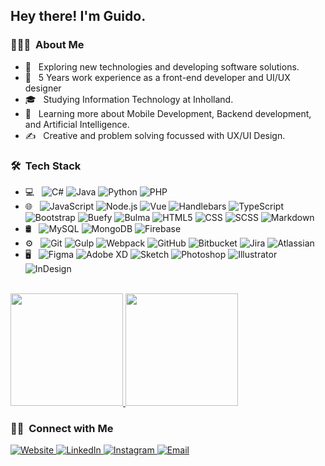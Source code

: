 <h2> Hey there! I'm Guido.</h2>

<h3> 👨🏻‍💻 &nbsp;About Me </h3>

- 🤔 &nbsp; Exploring new technologies and developing software solutions.
- 🔭 &nbsp; 5 Years work experience as a front-end developer and UI/UX designer
- 🎓 &nbsp; Studying Information Technology at Inholland.
- 🌱 &nbsp; Learning more about Mobile Development, Backend development, and Artificial Intelligence.
- ✍️ &nbsp; Creative and problem solving focussed with UX/UI Design.

<h3> 🛠 &nbsp;Tech Stack</h3>

- 💻 &nbsp;
  ![C#](https://img.shields.io/badge/-C%23-333333?style=flat&logo=Csharp&logoColor=00599C)
  ![Java](https://img.shields.io/badge/-Java-333333?style=flat&logo=Java&logoColor=007396)
  ![Python](https://img.shields.io/badge/-Python-333333?style=flat&logo=python)
  ![PHP](https://img.shields.io/badge/-PHP-333333?style=flat&logo=PHP)
- 🌐 &nbsp;
  ![JavaScript](https://img.shields.io/badge/-JavaScript-333333?style=flat&logo=javascript)
  ![Node.js](https://img.shields.io/badge/-Node.js-333333?style=flat&logo=node.js)
  ![Vue](https://img.shields.io/badge/-Vue-333333?style=flat&logo=vue.js)
  ![Handlebars](https://img.shields.io/badge/-Handlebars-333333?style=flat&logo=handlebars.js)
  ![TypeScript](https://img.shields.io/badge/-TypeScript-333333?style=flat&logo=typescript)
  ![Bootstrap](https://img.shields.io/badge/-Bootstrap-333333?style=flat&logo=bootstrap&logoColor=563D7C)
  ![Buefy](https://img.shields.io/badge/-Buefy-333333?style=flat&logo=buefy&logoColor=563D7C)
  ![Bulma](https://img.shields.io/badge/-Bulma-333333?style=flat&logo=bulma&logoColor=563D7C)
  ![HTML5](https://img.shields.io/badge/-HTML5-333333?style=flat&logo=HTML5)
  ![CSS](https://img.shields.io/badge/-CSS-333333?style=flat&logo=CSS3&logoColor=1572B6)
  ![SCSS](https://img.shields.io/badge/-SASS-333333?style=flat&logo=SASS&logoColor=1572B6)
  ![Markdown](https://img.shields.io/badge/-Markdown-333333?style=flat&logo=markdown)
- 🛢 &nbsp;
  ![MySQL](https://img.shields.io/badge/-MySQL-333333?style=flat&logo=mysql)
  ![MongoDB](https://img.shields.io/badge/-MongoDB-333333?style=flat&logo=mongodb)
  ![Firebase](https://img.shields.io/badge/-Firebase-333333?style=flat&logo=firebase)
- ⚙️ &nbsp;
  ![Git](https://img.shields.io/badge/-Git-333333?style=flat&logo=git)
  ![Gulp](https://img.shields.io/badge/-Gulp-333333?style=flat&logo=gulp)
  ![Webpack](https://img.shields.io/badge/-Webpack-333333?style=flat&logo=webpack)
  ![GitHub](https://img.shields.io/badge/-GitHub-333333?style=flat&logo=github)
  ![Bitbucket](https://img.shields.io/badge/-Bitbucket-333333?style=flat&logo=bitbucket)
  ![Jira](https://img.shields.io/badge/-Jira-333333?style=flat&logo=jira)
  ![Atlassian](https://img.shields.io/badge/-Atlassian-333333?style=flat&logo=atlassian)
- 🖥 &nbsp;
  ![Figma](https://img.shields.io/badge/-Figma-333333?style=flat&logo=figma)
  ![Adobe XD](https://img.shields.io/badge/-Adobe%20XD-333333?style=flat&logo=adobe-xd)
  ![Sketch](https://img.shields.io/badge/-Sketch-333333?style=flat&logo=sketch)
  ![Photoshop](https://img.shields.io/badge/-Photoshop-333333?style=flat&logo=adobe-photoshop)
  ![Illustrator](https://img.shields.io/badge/-Illustrator-333333?style=flat&logo=adobe-illustrator)
  ![InDesign](https://img.shields.io/badge/-InDesign-333333?style=flat&logo=adobe-indesign)

<br/>

<a href="https://github.com/guidovdijk">
  <img height="180em" src="https://github-readme-stats.vercel.app/api?username=guidovdijk&theme=buefy&show_icons=true" />
  <img height="180em" src="https://github-readme-stats.vercel.app/api/top-langs/?username=guidovdijk&theme=buefy&layout=compact" />
</a>

<br/>

<h3> 🤝🏻 &nbsp;Connect with Me </h3>

<p align="left">
    <a href="https://guidovdijk.github.io/">
        <img alt="Website" src="https://img.shields.io/badge/Website-guidovdijk.github.io-blue?style=flat-square&logo=google-chrome">
    </a>
    <a href="https://www.linkedin.com/in/guido-van-dijk-ma/">
        <img alt="LinkedIn" src="https://img.shields.io/badge/LinkedIn-Guido%20van%20Dijk-blue?style=flat-square&logo=linkedin">
    </a>
    <a href="https://www.instagram.com/adityavs_/">
        <img alt="Instagram" src="https://img.shields.io/badge/Instagram-dv_guido-blue?style=flat-square&logo=instagram">
    </a>
    <a href="mailto:van.guido@hotmail.com">
        <img alt="Email" src="https://img.shields.io/badge/Email-van.guido@hotmail.com-blue?style=flat-square&logo=gmail">
    </a>
</p>